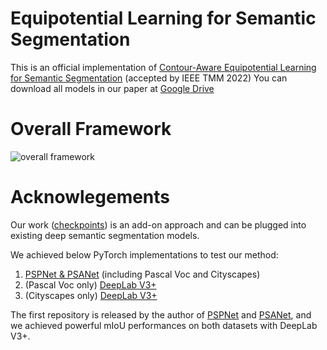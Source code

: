 # Equipotential Learning for Semantic Segmentation

This is an official implementation of [Contour-Aware Equipotential Learning for Semantic Segmentation](https://arxiv.org/abs/2210.00223) (accepted by IEEE TMM 2022)
You can download all models in our paper at [Google Drive](https://drive.google.com/drive/folders/1KJmzhPK1aFe-BWU5pz2Alv9B-N9RBG3C?usp=sharing)
# Overall Framework
![overall framework](https://github.com/YininKorea/Contour-aware-equipotential-learning/assets/43773152/6d125774-ee3a-4f76-bdd8-066fe199368e)
>
# Acknowlegements 
Our work ([checkpoints](https://drive.google.com/file/d/1eW3GIkDXiwiPNP2nG_iqCqsRexu0Zliv/view?usp=drive_link)) is an add-on approach and can be plugged into existing deep semantic segmentation models.

We achieved below PyTorch implementations to test our method:
1. [PSPNet & PSANet](https://github.com/hszhao/semseg) (including Pascal Voc and Cityscapes)
2. (Pascal Voc only) [DeepLab V3+](https://github.com/jfzhang95/pytorch-deeplab-xception)
3. (Cityscapes only) [DeepLab V3+](https://github.com/NVIDIA/semantic-segmentation)

The first repository is released by the author of [PSPNet](https://arxiv.org/abs/1612.01105) and [PSANet](https://hszhao.github.io/papers/eccv18_psanet.pdf), and we achieved powerful mIoU performances on both datasets with DeepLab V3+. 

 
